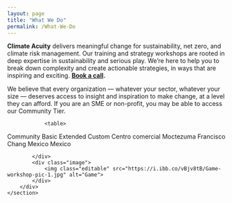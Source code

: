 ```yaml
---
layout: page
title: "What We Do"
permalink: /What-We-Do
---
```


**Climate Acuity** delivers meaningful change for sustainability, net zero, and climate risk management. Our training and strategy workshops are rooted in deep expertise in sustainability and serious play. We’re here to help you to break down complexity and create actionable strategies, in ways that are inspiring and exciting. **[Book a call](mailto:j.c.walton@sussex.ac.uk).**

We believe that every organization — whatever your sector, whatever your size — deserves access to insight and inspiration to make change, at a level they can afford. If you are an SME or non-profit, you may be able to access our Community Tier.

<section class="info">
		<div class="container flex">
			<div class="text">
				
				<table>
  <tr>
    <th>Community</th>
    <th>Basic</th>
    <th>Extended</th>
    <th>Custom</th>
  </tr>
   <tr>
    <td>Centro comercial Moctezuma</td>
    <td>Francisco Chang</td>
    <td>Mexico</td>
    <td>Mexico</td>
  </tr>
</table>

			</div>
			<div class="image">
				<img class="editable" src="https://i.ibb.co/vBjv8tB/Game-workshop-pic-1.jpg" alt="Game">
			</div>
		</div>
	</section>

